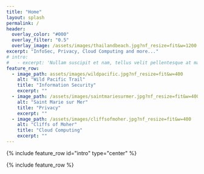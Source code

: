 ```yaml
---
title: "Home"
layout: splash
permalink: /
header:
  overlay_color: "#000"
  overlay_filter: "0.5"
  overlay_image: /assets/images/thailandbeach.jpg?nf_resize=fit&w=1200
excerpt: "InfoSec, Privacy, Cloud Computing and more..."
# intro: 
#   - excerpt: 'Nullam suscipit et nam, tellus velit pellentesque at malesuada, enim eaque. Quis nulla, netus tempor in diam gravida tincidunt, *proin faucibus* voluptate felis id sollicitudin.'
feature_row:
  - image_path: assets/images/wildpacific.jpg?nf_resize=fit&w=400
    alt: "Wild Pacific Trail"
    title: "Information Security"
    excerpt: ""
  - image_path: /assets/images/saintmariesurmer.jpg?nf_resize=fit&w=400
    alt: "Saint Marie sur Mer"
    title: "Privacy"
    excerpt: ""
  - image_path: /assets/images/cliffsofmoher.jpg?nf_resize=fit&w=400
    alt: "Cliffs of Moher"
    title: "Cloud Computing"
    excerpt: ""
---
```

<script src="https://identity.netlify.com/v1/netlify-identity-widget.js"></script>

{% include feature_row id="intro" type="center" %}

{% include feature_row %}

<script>
  if (window.netlifyIdentity) {
    window.netlifyIdentity.on("init", user => {
      if (!user) {
        window.netlifyIdentity.on("login", () => {
          document.location.href = "/admin/";
        });
      }
    });
  }
</script>